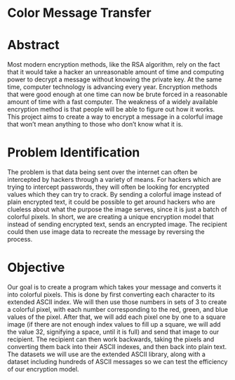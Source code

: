 # Color Message Transfer

# Abstract 
Most modern encryption methods, like the RSA algorithm, rely on the fact that it would take a hacker an unreasonable amount of time and computing power to decrypt a message without knowing the private key. At the same time, computer technology is advancing every year. Encryption methods that were good enough at one time can now be brute forced in a reasonable amount of time with a fast computer. The weakness of a widely available encryption method is that people will be able to figure out how it works. This project aims to create a way to encrypt a message in a colorful image that won’t mean anything to those who don’t know what it is. 


# Problem Identification 
The problem is that data being sent over the internet can often be intercepted by hackers through a variety of means. For hackers which are trying to intercept passwords, they will often be looking for encrypted values which they can try to crack. By sending a colorful image instead of plain encrypted text, it could be possible to get around hackers who are clueless about what the purpose the image serves, since it is just a batch of colorful pixels. In short, we are creating a unique encryption model that instead of sending encrypted text, sends an encrypted image. The recipient could then use image data to recreate the message by reversing the process. 


# Objective 
Our goal is to create a program which takes your message and converts it into colorful pixels. This is done by first converting each character to its extended ASCII index. We will then use those numbers in sets of 3 to create a colorful pixel, with each number corresponding to the red, green, and blue values of the pixel. After that, we will add each pixel one by one to a square image (if there are not enough index values to fill up a square, we will add the value 32, signifying a space, until it is full) and send that image to our recipient. The recipient can then work backwards, taking the pixels and converting them back into their ASCII indexes, and then back into plain text. The datasets we will use are the extended ASCII library, along with a dataset including hundreds of ASCII messages so we can test the efficiency of our encryption model. 
